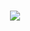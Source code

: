 <h1 align="center">
  <a href="https://git.io/typing-svg">
  <img src="https://readme-typing-svg.herokuapp.com/?lines=Hello,+There!+👋;I'm+Mohamadhossein+Maleki;Nice+to+meet+you!&center=true&size=30&color=fe428e">
  </a>
</h1>

